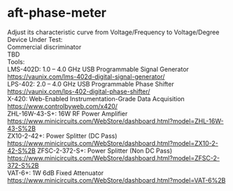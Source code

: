 # aft-phase-meter
Adjust its characteristic curve from Voltage/Frequency to Voltage/Degree
Device Under Test:  
Commercial discriminator  
TBD  
Tools:  
LMS-402D: 1.0 – 4.0 GHz USB Programmable Signal Generator  
https://vaunix.com/lms-402d-digital-signal-generator/  
LPS-402: 2.0 – 4.0 GHz USB Programmable Phase Shifter  
https://vaunix.com/lps-402-digital-phase-shifter/  
X-420: Web-Enabled Instrumentation-Grade Data Acquisition  
https://www.controlbyweb.com/x420/  
ZHL-16W-43-S+: 16W RF Power Amplifier  
https://www.minicircuits.com/WebStore/dashboard.html?model=ZHL-16W-43-S%2B  
ZX10-2-42+: Power Splitter (DC Pass)  
https://www.minicircuits.com/WebStore/dashboard.html?model=ZX10-2-42-S%2B
ZFSC-2-372-S+: Power Splitter (Non DC Pass) 
https://www.minicircuits.com/WebStore/dashboard.html?model=ZFSC-2-372-S%2B  
VAT-6+: 1W 6dB Fixed Attenuator  
https://www.minicircuits.com/WebStore/dashboard.html?model=VAT-6%2B  
